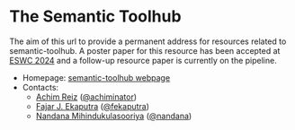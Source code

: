 The Semantic Toolhub
===

The aim of this url to provide a permanent address for resources related to semantic-toolhub.
A poster paper for this resource has been accepted at [ESWC 2024](https://2024.eswc-conferences.org/posters-and-demos-papers/) and a follow-up resource paper is currently on the pipeline.

* Homepage: [semantic-toolhub webpage](https://semantic-tool-hub.github.io/)
* Contacts: 
    * [Achim Reiz](mailto:achim.reiz@neonto.de) ([@achiminator](https://github.com/achiminator))
    * [Fajar J. Ekaputra](mailto:fajar.ekaputra@wu.ac.at) ([@fekaputra](https://github.com/fekaputra))
    * [Nandana Mihindukulasooriya](mailto:nandana@ibm.com) ([@nandana](https://github.com/nandana))
